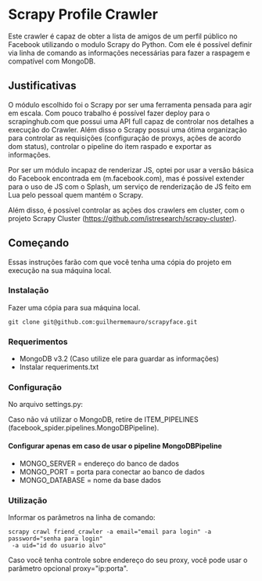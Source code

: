 # Scrapy Profile Crawler

Este crawler é capaz de obter a lista de amigos de um perfil público no Facebook
utilizando o modulo Scrapy do Python. Com ele é possível definir via linha de
comando as informações necessárias para fazer a raspagem e compatível com MongoDB.

## Justificativas
O módulo escolhido foi o Scrapy por ser uma ferramenta pensada para agir em escala.
Com pouco trabalho é possível fazer deploy para o scrapinghub.com que possui uma API
full capaz de controlar nos detalhes a execução do Crawler. Além disso o Scrapy possui
uma ótima organização para controlar as requisições (configuração de proxys, ações de acordo dom status), controlar o pipeline do item raspado e exportar as informações.

Por ser um módulo incapaz de renderizar JS, optei por usar a versão básica do Facebook
encontrada em (m.facebook.com), mas é possível extender para o uso de JS com o Splash,
um serviço de renderização de JS feito em Lua pelo pessoal quem mantém o Scrapy.

Além disso, é possível controlar as ações dos crawlers em cluster, com o projeto
Scrapy Cluster (https://github.com/istresearch/scrapy-cluster).

## Começando

Essas instruções farão com que você tenha uma cópia do projeto em execução na sua máquina local.

### Instalação

Fazer uma cópia para sua máquina local.

```
git clone git@github.com:guilhermemauro/scrapyface.git
```

### Requerimentos

- MongoDB v3.2 (Caso utilize ele para guardar as informações)
- Instalar requeriments.txt

### Configuração

No arquivo settings.py:

Caso não vá utilizar o MongoDB, retire de ITEM_PIPELINES (facebook_spider.pipelines.MongoDBPipeline).

#### Configurar apenas em caso de usar o pipeline MongoDBPipeline
- MONGO_SERVER = endereço do banco de dados
- MONGO_PORT = porta para conectar ao banco de dados
- MONGO_DATABASE = nome da base dados

### Utilização

Informar os parâmetros na linha de comando:

```
scrapy crawl friend_crawler -a email="email para login" -a password="senha para login"
 -a uid="id do usuario alvo"
```

Caso você tenha controle sobre endereço do seu proxy, você pode usar o parâmetro
opcional proxy="ip:porta".
